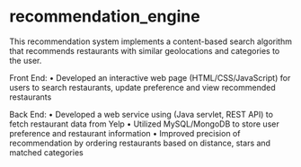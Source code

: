 # recommendation_engine
This recommendation system implements a content-based search algorithm that recommends restaurants with similar geolocations and categories to the user. 

Front End:
•	Developed an interactive web page (HTML/CSS/JavaScript) for users to search restaurants, update preference and view recommended restaurants

Back End:
•	Developed a web service using (Java servlet, REST API) to fetch restaurant data from Yelp 
•	Utilized MySQL/MongoDB to store user preference and restaurant information
•	Improved precision of recommendation by ordering restaurants based on distance, stars and matched categories

